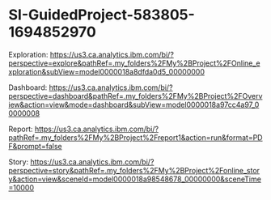# SI-GuidedProject-583805-1694852970
Exploration:
https://us3.ca.analytics.ibm.com/bi/?perspective=explore&pathRef=.my_folders%2FMy%2BProject%2FOnline_exploration&subView=model0000018a8dfda0d5_00000000

Dashboard:
https://us3.ca.analytics.ibm.com/bi/?perspective=dashboard&pathRef=.my_folders%2FMy%2BProject%2FOverview&action=view&mode=dashboard&subView=model0000018a97cc4a97_00000008

Report:
https://us3.ca.analytics.ibm.com/bi/?pathRef=.my_folders%2FMy%2BProject%2Freport1&action=run&format=PDF&prompt=false

Story:
https://us3.ca.analytics.ibm.com/bi/?perspective=story&pathRef=.my_folders%2FMy%2BProject%2Fonline_story&action=view&sceneId=model0000018a98548678_00000000&sceneTime=10000

